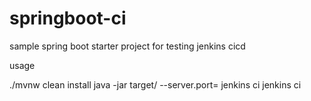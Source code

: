 # springboot-ci

sample spring boot starter project for testing jenkins cicd

usage

./mvnw clean install
java -jar target/<jar> --server.port=<port>
jenkins ci
  jenkins ci

